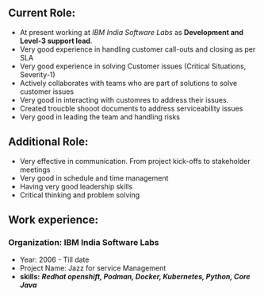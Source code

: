 ## Current Role:
- At present working at _IBM India Software Labs_ as **Development and Level-3 support lead**. 
- Very good experience in handling customer call-outs and closing as per SLA
- Very good experience in solving Customer issues (Critical Situations, Severity-1)
- Actively collaborates with teams who are part of solutions to solve customer issues
- Very good in interacting with customres to address their issues. 
- Created troucble shooot documents to address serviceability issues
- Very good in leading the team and handling risks

## Additional Role:
- Very effective in communication. From project kick-offs to stakeholder meetings
- Very good in schedule and time management
- Having very good leadership skills
- Critical thinking and problem solving

## Work experience:
### Organization: IBM India Software Labs
-  Year: 2006 - Till date
-  Project Name: Jazz for service Management
-  **skills:** **_Redhat openshift, Podman, Docker, Kubernetes, Python, Core Java_**
